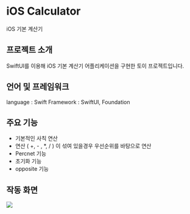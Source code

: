 # iOS Calculator

iOS 기본 계산기

## 프로젝트 소개

SwiftUI를 이용해 iOS 기본 계산기 어플리케이션을 구현한 토이 프로젝트입니다.

## 언어 및 프레임워크

language : Swift
Framework : SwiftUI, Foundation

## 주요 기능

- 기본적인 사칙 연산
- 연산 ( +, - , *, / ) 이 섞여 있을경우 우선순위를 바탕으로 연산
- Percnet 기능
- 초기화 기능
- opposite 기능

## 작동 화면

<img src="https://github.com/kimsangjunzzang/CalculatorApp/assets/84498457/59912ab3-3630-4f91-97b4-12a20d6502ae">

